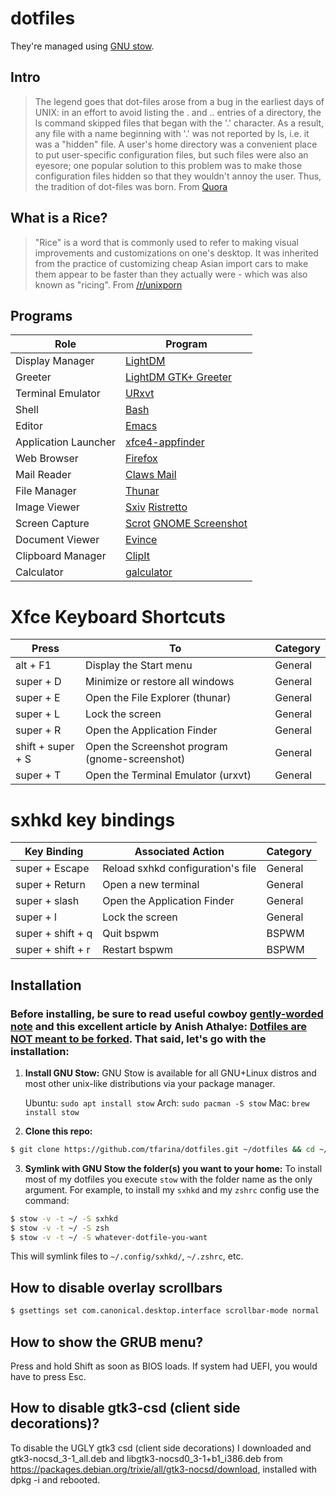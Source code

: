 # dotfiles

They're managed using [GNU stow](https://www.gnu.org/software/stow/).

## Intro

> The legend goes that dot-files arose from a bug in the earliest days of
> UNIX: in an effort to avoid listing the . and .. entries of a directory,
> the ls command skipped files that began with the '.' character. As a result,
> any file with a name beginning with '.' was not reported by ls, i.e. it was
> a "hidden" file.
> A user's home directory was a convenient place to put user-specific
> configuration files, but such files were also an eyesore; one popular
> solution to this problem was to make those configuration files hidden so
> that they wouldn't annoy the user.
> Thus, the tradition of dot-files was born.
> From [Quora](https://www.quora.com/What-are-dotfiles/answer/Costya-Perepelitsa)

## What is a Rice?

> "Rice" is a word that is commonly used to refer to making visual improvements
> and customizations on one's desktop. It was inherited from the practice of
> customizing cheap Asian import cars to make them appear to be faster than
> they actually were - which was also known as "ricing".
From [/r/unixporn](https://www.reddit.com/r/unixporn/wiki/themeing/dictionary#wiki_rice)

## Programs

| Role  | Program |
| ------------- | ------------- |
| Display Manager | [LightDM](https://github.com/canonical/lightdm) |
| Greeter | [LightDM GTK+ Greeter](https://github.com/Xubuntu/lightdm-gtk-greeter) |
| Terminal Emulator | [URxvt](http://software.schmorp.de/pkg/rxvt-unicode.html) |
| Shell | [Bash](https://www.gnu.org/software/bash/) |
| Editor | [Emacs](https://www.gnu.org/software/emacs/) |
| Application Launcher | [xfce4-appfinder](https://docs.xfce.org/xfce/xfce4-appfinder/start) |
| Web Browser | [Firefox](https://www.mozilla.org/en-US/firefox/new) |
| Mail Reader | [Claws Mail](https://www.claws-mail.org) |
| File Manager | [Thunar](https://gitlab.xfce.org/xfce/thunar) |
| Image Viewer | [Sxiv](https://github.com/muennich/sxiv) [Ristretto](https://docs.xfce.org/apps/ristretto/start) |
| Screen Capture | [Scrot](https://github.com/dreamer/scrot) [GNOME Screenshot](https://gitlab.gnome.org/GNOME/gnome-screenshot)|
| Document Viewer | [Evince](https://wiki.gnome.org/Apps/Evince) |
| Clipboard Manager | [ClipIt](https://github.com/CristianHenzel/ClipIt) |
| Calculator | [galculator](http://galculator.mnim.org/) |

# Xfce Keyboard Shortcuts

| Press         | To            | Category |
| ------------- | ------------- | --------------------- |
| alt + F1  | Display the Start menu | General |
| super + D | Minimize or restore all windows | General |
| super + E | Open the File Explorer (thunar) | General |
| super + L | Lock the screen | General |
| super + R | Open the Application Finder | General |
| shift + super + S | Open the Screenshot program (gnome-screenshot) | General |
| super + T | Open the Terminal Emulator (urxvt) | General |

# sxhkd key bindings

| Key Binding | Associated Action | Category |
| ------------- | ------------- | --------------------- |
| super + Escape | Reload sxhkd configuration's file | General |
| super + Return | Open a new terminal | General |
| super + slash | Open the Application Finder | General |
| super + l | Lock the screen | General |
| super + shift + q | Quit bspwm | BSPWM |
| super + shift + r | Restart bspwm | BSPWM |

## Installation

### Before installing, be sure to read useful cowboy [gently-worded note](https://github.com/cowboy/dotfiles#heed-this-critically-important-warning-before-you-install) and this excellent article by Anish Athalye: [Dotfiles are NOT meant to be forked](http://www.anishathalye.com/2014/08/03/managing-your-dotfiles/). That said, let's go with the installation:

1. **Install GNU Stow:** GNU Stow is available for all GNU+Linux distros and most other unix-like distributions via your package manager.

   Ubuntu:   `sudo apt install stow`
   Arch:     `sudo pacman -S stow`
   Mac:	     `brew install stow`

2. **Clone this repo:**

```sh
$ git clone https://github.com/tfarina/dotfiles.git ~/dotfiles && cd ~/dotfiles
```
3. **Symlink with GNU Stow the folder(s) you want to your home:** To install most of my dotfiles you execute `stow` with the folder name as the only argument.
For example, to install my `sxhkd` and my `zshrc` config use the command:

```sh
$ stow -v -t ~/ -S sxhkd
$ stow -v -t ~/ -S zsh
$ stow -v -t ~/ -S whatever-dotfile-you-want
```
This will symlink files to `~/.config/sxhkd/`, `~/.zshrc`, etc.

## How to disable overlay scrollbars

```sh
$ gsettings set com.canonical.desktop.interface scrollbar-mode normal
```

## How to show the GRUB menu?

Press and hold Shift as soon as BIOS loads. If system had UEFI, you
would have to press Esc.

## How to disable gtk3-csd (client side decorations)?

To disable the UGLY gtk3 csd (client side decorations) I downloaded
and gtk3-nocsd_3-1_all.deb and libgtk3-nocsd0_3-1+b1_i386.deb
from https://packages.debian.org/trixie/all/gtk3-nocsd/download, installed
with dpkg -i and rebooted.
